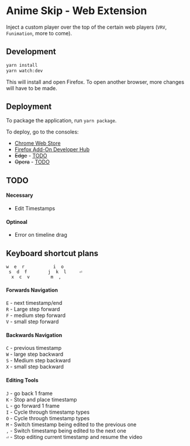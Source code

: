 # Anime Skip - Web Extension

Inject a custom player over the top of the certain web players (`VRV`, `Funimation`, more to come).

## Development

```bash
yarn install
yarn watch:dev
```

This will install and open Firefox. To open another browser, more changes will have to be made.

## Deployment

To package the application, run `yarn package`.

To deploy, go to the consoles:
- [Chrome Web Store](https://chrome.google.com/webstore/devconsole/331629b9-cf31-4391-ad30-77dd0a36958d?hl=en)
- [Firefox Add-On Developer Hub](https://addons.mozilla.org/en-US/developers/addons)
- ~~Edge~~ - [TODO](https://docs.microsoft.com/en-us/microsoft-edge/extensions-chromium/publish/publish-extension)
- ~~Opera~~ - [TODO](https://dev.opera.com/extensions/publishing-guidelines/)

## TODO

#### Necessary

- Edit Timestamps

#### Optinoal

- Error on timeline drag

## Keyboard shortcut plans

```
w  e  r           i  o
 s  d  f        j  k  l     ⏎
  x  c  v        m  ,
```

#### Forwards Navigation

`E` - next timestamp/end<br />
`R` - Large step forward<br />
`F` - medium step forward<br />
`V` - small step forward<br />

#### Backwards Navigation

`C` - previous timestamp<br />
`W` - large step backward<br />
`S` - Medium step backward<br />
`X` - small step backward<br />

#### Editing Tools

`J` - go back 1 frame<br />
`K` - Stop and place timestamp<br />
`L` - go forward 1 frame<br />
`I` - Cycle through timestamp types<br />
`O` - Cycle through timestamp types<br />
`M` - Switch timestamp being edited to the previous one<br />
`,` - Switch timestamp being edited to the next one<br />
`⏎` - Stop editing current timestamp and resume the video<br />

